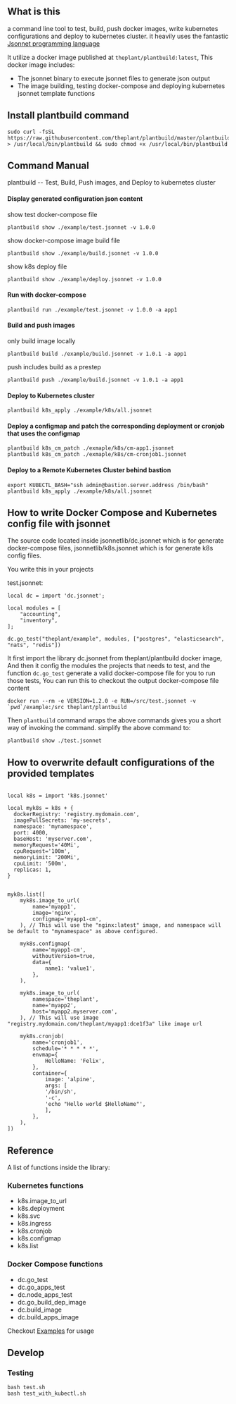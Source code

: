 ## What is this

a command line tool to test, build, push docker images, write kubernetes configurations and deploy to kubernetes cluster. it heavily uses the fantastic [Jsonnet programming language](https://jsonnet.org)

It utilize a docker image published at `theplant/plantbuild:latest`, This docker image includes:

- The jsonnet binary to execute jsonnet files to generate json output
- The image building, testing docker-compose and deploying kubernetes jsonnet template functions

## Install plantbuild command

```
sudo curl -fsSL https://raw.githubusercontent.com/theplant/plantbuild/master/plantbuild > /usr/local/bin/plantbuild && sudo chmod +x /usr/local/bin/plantbuild
```

## Command Manual

plantbuild -- Test, Build, Push images, and Deploy to kubernetes cluster

#### Display generated configuration json content

show test docker-compose file

```
plantbuild show ./example/test.jsonnet -v 1.0.0
```

show docker-compose image build file

```
plantbuild show ./example/build.jsonnet -v 1.0.0
```

show k8s deploy file

```
plantbuild show ./example/deploy.jsonnet -v 1.0.0
```

#### Run with docker-compose

```
plantbuild run ./example/test.jsonnet -v 1.0.0 -a app1
```

#### Build and push images

only build image locally

```
plantbuild build ./example/build.jsonnet -v 1.0.1 -a app1
```

push includes build as a prestep

```
plantbuild push ./example/build.jsonnet -v 1.0.1 -a app1
```

#### Deploy to Kubernetes cluster

```
plantbuild k8s_apply ./example/k8s/all.jsonnet
```

#### Deploy a configmap and patch the corresponding deployment or cronjob that uses the configmap

```
plantbuild k8s_cm_patch ./exmaple/k8s/cm-app1.jsonnet
plantbuild k8s_cm_patch ./exmaple/k8s/cm-cronjob1.jsonnet
```

#### Deploy to a Remote Kubernetes Cluster behind bastion

```
export KUBECTL_BASH="ssh admin@bastion.server.address /bin/bash"
plantbuild k8s_apply ./example/k8s/all.jsonnet
```

## How to write Docker Compose and Kubernetes config file with jsonnet


The source code located inside jsonnetlib/dc.jsonnet which is for generate docker-compose files, jsonnetlib/k8s.jsonnet which is for generate k8s config files.

You write this in your projects

test.jsonnet:

```
local dc = import 'dc.jsonnet';

local modules = [
    "accounting",
    "inventory",
];

dc.go_test("theplant/example", modules, ["postgres", "elasticsearch", "nats", "redis"])

```

It first import the library dc.jsonnet from theplant/plantbuild docker image,
And then it config the modules the projects that needs to test, and the function `dc.go_test` generate a valid docker-compose file for you to run those tests, You can run this to checkout the output docker-compose file content

```
docker run --rm -e VERSION=1.2.0 -e RUN=/src/test.jsonnet -v `pwd`/example:/src theplant/plantbuild
```

Then `plantbuild` command wraps the above commands gives you a short way of invoking the command. simplify the above command to:

```
plantbuild show ./test.jsonnet
```

## How to overwrite default configurations of the provided templates

```jsonnet

local k8s = import 'k8s.jsonnet'

local myk8s = k8s + {
  dockerRegistry: 'registry.mydomain.com',
  imagePullSecrets: 'my-secrets',
  namespace: 'mynamespace',
  port: 4000,
  baseHost: 'myserver.com',
  memoryRequest='40Mi',
  cpuRequest='100m',
  memoryLimit: '200Mi',
  cpuLimit: '500m',
  replicas: 1,
}


myk8s.list([
    myk8s.image_to_url(
        name='myapp1',
        image='nginx',
        configmap='myapp1-cm',
    ), // This will use the "nginx:latest" image, and namespace will be default to "mynamespace" as above configured.

    myk8s.configmap(
        name='myapp1-cm',
        withoutVersion=true,
        data={
            name1: 'value1',
        },
    ),

    myk8s.image_to_url(
        namespace='theplant',
        name='myapp2',
        host='myapp2.myserver.com',
    ), // This will use image "registry.mydomain.com/theplant/myapp1:dce1f3a" like image url

    myk8s.cronjob(
        name='cronjob1',
        schedule='* * * * *',
        envmap={
            HelloName: 'Felix',
        },
        container={
            image: 'alpine',
            args: [
            '/bin/sh',
            '-c',
            'echo "Hello world $HelloName"',
            ],
        },
    ),
])

```


## Reference

A list of functions inside the library:

###  Kubernetes functions

- k8s.image_to_url
- k8s.deployment
- k8s.svc
- k8s.ingress
- k8s.cronjob
- k8s.configmap
- k8s.list

###  Docker Compose functions

- dc.go_test
- dc.go_apps_test
- dc.node_apps_test
- dc.go_build_dep_image
- dc.build_image
- dc.build_apps_image

Checkout [Examples](https://github.com/theplant/plantbuild/tree/master/example) for usage


## Develop

### Testing

```
bash test.sh
bash test_with_kubectl.sh
```

